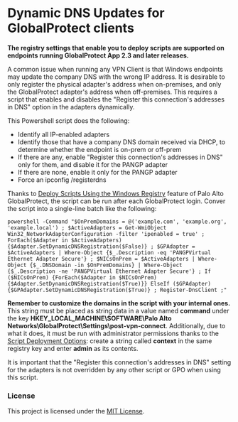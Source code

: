 # Dynamic DNS Updates for GlobalProtect clients

**The registry settings that enable you to deploy scripts are supported on endpoints running GlobalProtect App 2.3 and later releases.**

A common issue when running any VPN Client is that Windows endpoints may update the company DNS with the wrong IP address. It is desirable to only register the physical adapter's address when on-premises, and only the GlobalProtect adapter's address when off-premises. This requires a script that enables and disables the "Register this connection's addresses in DNS" option in the adapters dynamically.

This Powershell script does the following:

- Identify all IP-enabled adapters
- Identify those that have a company DNS domain received via DHCP, to determine whether the endpoint is on-prem or off-prem
- If there are any, enable "Register this connection's addresses in DNS" only for them, and disable it for the PANGP adapter
- If there are none, enable it only for the PANGP adapter
- Force an ipconfig /registerdns

Thanks to [Deploy Scripts Using the Windows Registry](https://docs.paloaltonetworks.com/globalprotect/9-1/globalprotect-admin/globalprotect-apps/deploy-app-settings-transparently/deploy-app-settings-to-windows-endpoints/deploy-scripts-using-the-windows-registry) feature of Palo Alto GlobalProtect, the script can be run after each GlobalProtect login. Conver the script into a single-line batch like the following:

```powershell -Command "$OnPremDomains = @('example.com', 'example.org', 'example.local') ; $ActiveAdapters = Get-WmiObject Win32_NetworkAdapterConfiguration -filter 'ipenabled = true' ; ForEach($Adapter in $ActiveAdapters) {$Adapter.SetDynamicDNSRegistration($False)} ; $GPAdapter = $ActiveAdapters | Where-Object {$_.Description -eq 'PANGPVirtual Ethernet Adapter Secure'} ; $NICsOnPrem = $ActiveAdapters | Where-Object {$_.DNSDomain -in $OnPremDomains} | Where-Object {$_.Description -ne 'PANGPVirtual Ethernet Adapter Secure'} ; If ($NICsOnPrem) {ForEach($Adapter in $NICsOnPrem) {$Adapter.SetDynamicDNSRegistration($True)}} ElseIf ($GPAdapter) {$GPAdapter.SetDynamicDNSRegistration($True)} ; Register-DnsClient ;"```

**Remember to customize the domains in the script with your internal ones.** This string must be placed as string data in a value named **command** under the key **HKEY_LOCAL_MACHINE\SOFTWARE\Palo Alto Networks\GlobalProtect\Settings\post-vpn-connect**. Additionally, due to what it does, it must be run with administrator permissions thanks to the [Script Deployment Options](https://docs.paloaltonetworks.com/globalprotect/9-1/globalprotect-admin/globalprotect-apps/deploy-app-settings-transparently/customizable-app-settings/script-deployment-options): create a string called **context** in the same registry key and enter **admin** as its contents.

It is important that the "Register this connection's addresses in DNS" setting for the adapters is not overridden by any other script or GPO when using this script.

### License

This project is licensed under the [MIT License](https://github.com/o5edaxi/palo-gp-fix-ddns/blob/main/LICENSE).
